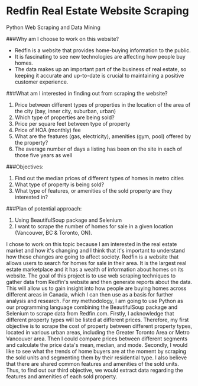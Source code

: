 # Redfin Real Estate Website Scraping
Python Web Scraping and Data Mining

###Why am I choose to work on this website?
- Redfin is a website that provides home-buying information to the public.
- It is fascinating to see new technologies are affecting how people buy homes.
- The data makes up an important part of the business of real estate, so keeping it accurate and up-to-date is crucial to maintaining a positive customer experience.

###What am I interested in finding out from scraping the website?
1. Price between different types of properties in the location of the area of the city (bay, inner city, suburban, urban)
2. Which type of properties are being sold?
3. Price per square feet between type of property
4. Price of HOA (monthly) fee
5. What are the features (gas, electricity), amenities (gym, pool) offered by the property?
6. The average number of days a listing has been on the site in each of those five years as well

###Objectives:
1. Find out the median prices of different types of homes in metro cities
2. What type of property is being sold? 
3. What type of features, or amenities of the sold property are they interested in?

###Plan of potential approach:
1. Using BeautifulSoup package and Selenium
2. I want to scrape the number of homes for sale in a given location (Vancouver, BC & Toronto, ON).

I chose to work on this topic because I am interested in the real estate market and how it's changing and I think that it's important to understand how these changes are going to affect society. Redfin is a website that allows users to search for homes for sale in their area. It is the largest real estate marketplace and it has a wealth of information about homes on its website.
The goal of this project is to use web scraping techniques to gather data from Redfin's website and then generate reports about the data. This will allow us to gain insight into how people are buying homes across different areas in Canada, which I can then use as a basis for further analysis and research.
For my methodology, I am going to use Python as our programming language combining the BeautifulSoup package and Selenium to scrape data from Redfin.com.
Firstly, I acknowledge that different property types will be listed at different prices. Therefore, my first objective is to scrape the cost of property between different property types, located in various urban areas, including the Greater Toronto Area or Metro Vancouver area. Then I could compare prices between different segments and calculate the price data's mean, median, and mode. Secondly, I would like to see what the trends of home buyers are at the moment by scraping the sold units and segmenting them by their residential type. I also believe that there are shared common features and amenities of the sold units. Thus, to find out our third objective, we would extract data regarding the features and amenities of each sold property.

